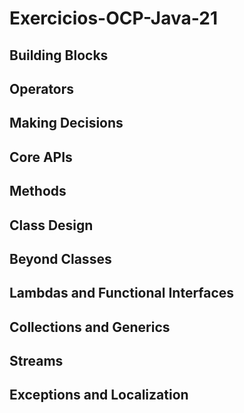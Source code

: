 # Exercicios-OCP-Java-21

## Building Blocks
## Operators
## Making Decisions
## Core APIs
## Methods
## Class Design
## Beyond Classes
## Lambdas and Functional Interfaces
## Collections and Generics
## Streams
## Exceptions and Localization
